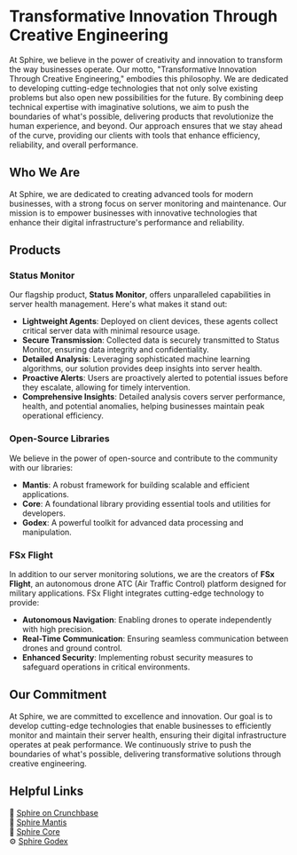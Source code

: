 # Transformative Innovation Through Creative Engineering

At Sphire, we believe in the power of creativity and innovation to transform the way businesses operate. Our motto, "Transformative Innovation Through Creative Engineering," embodies this philosophy. We are dedicated to developing cutting-edge technologies that not only solve existing problems but also open new possibilities for the future. By combining deep technical expertise with imaginative solutions, we aim to push the boundaries of what's possible, delivering products that revolutionize the human experience, and beyond. Our approach ensures that we stay ahead of the curve, providing our clients with tools that enhance efficiency, reliability, and overall performance.

## Who We Are

At Sphire, we are dedicated to creating advanced tools for modern businesses, with a strong focus on server monitoring and maintenance. Our mission is to empower businesses with innovative technologies that enhance their digital infrastructure's performance and reliability.

## Products

### Status Monitor

Our flagship product, **Status Monitor**, offers unparalleled capabilities in server health management. Here's what makes it stand out:

- **Lightweight Agents**: Deployed on client devices, these agents collect critical server data with minimal resource usage.
- **Secure Transmission**: Collected data is securely transmitted to Status Monitor, ensuring data integrity and confidentiality.
- **Detailed Analysis**: Leveraging sophisticated machine learning algorithms, our solution provides deep insights into server health.
- **Proactive Alerts**: Users are proactively alerted to potential issues before they escalate, allowing for timely intervention.
- **Comprehensive Insights**: Detailed analysis covers server performance, health, and potential anomalies, helping businesses maintain peak operational efficiency.

### Open-Source Libraries

We believe in the power of open-source and contribute to the community with our libraries:

- **Mantis**: A robust framework for building scalable and efficient applications.
- **Core**: A foundational library providing essential tools and utilities for developers.
- **Godex**: A powerful toolkit for advanced data processing and manipulation.

### FSx Flight

In addition to our server monitoring solutions, we are the creators of **FSx Flight**, an autonomous drone ATC (Air Traffic Control) platform designed for military applications. FSx Flight integrates cutting-edge technology to provide:

- **Autonomous Navigation**: Enabling drones to operate independently with high precision.
- **Real-Time Communication**: Ensuring seamless communication between drones and ground control.
- **Enhanced Security**: Implementing robust security measures to safeguard operations in critical environments.

## Our Commitment

At Sphire, we are committed to excellence and innovation. Our goal is to develop cutting-edge technologies that enable businesses to efficiently monitor and maintain their server health, ensuring their digital infrastructure operates at peak performance. We continuously strive to push the boundaries of what's possible, delivering transformative solutions through creative engineering.

## Helpful Links

🔗 [Sphire on Crunchbase](https://www.crunchbase.com/organization/sphire) <br>
🐜 [Sphire Mantis](https://github.com/sphireinc/Mantis) <br>
🔧 [Sphire Core](https://github.com/sphireinc/Core)  <br>
⚙️ [Sphire Godex](https://github.com/sphireinc/Godex) <br>




 
